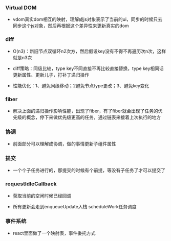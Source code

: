 ### Virtual DOM
- vdom真实dom相互的映射，理解成js对象表示了当前的ui，同步的时候只去同步这个js对象，然后再根据这个差异性来更新真实的dom

### diff
- O(n3)：新旧节点双循环n2次方，然后假设key没有不得不再遍历次n次，这样就是n3次

- diff策略：同级比较，type key不同直接不再比较直接替换，type key相同话更新属性、更新儿子，打补丁递归操作

- 性能优化：1、避免同级移动；2避免节点type更改；3、避免key变化

### fiber
- 解决上面的递归操作影响性能，出现了fiber，有了fiber就会出现了任务的优先级的概念，停下来做优先级更高的任务，通过链表来接着上次执行的地方

### 协调
- 前面部分可以理解成协调，做的事情更新子组件属性

### 提交
- 一个个子任务进行的，那提交的时候有个前提，等没有子任务了才可以提交了

### requestIdleCallback
- 获取当前的空闲时候已经回调

- 所有更新会走到enqueueUpdate入栈 scheduleWork任务调度 

### 事件系统
- react里面做了一个映射表，事件委托方式